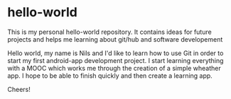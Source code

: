 # hello-world
This is my personal hello-world repository. It contains ideas for future projects and helps me learning about git/hub and software developement

Hello world, my name is Nils and I'd like to learn how to use Git in order to start my first android-app development project. I start learning everything with a MOOC which works me through the creation of a simple wheather app. I hope to be able to finish quickly and then create a learning app.

Cheers!
